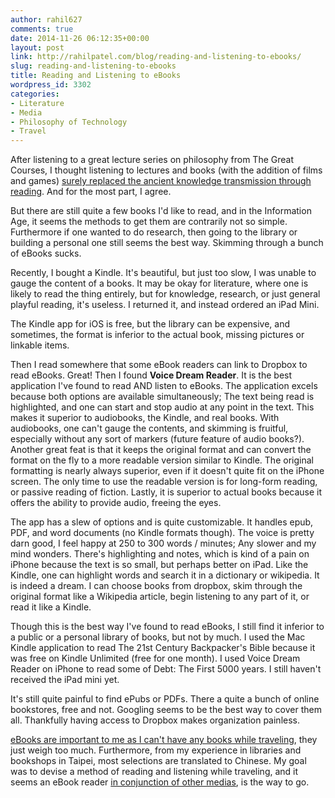 ```yaml
---
author: rahil627
comments: true
date: 2014-11-26 06:12:35+00:00
layout: post
link: http://rahilpatel.com/blog/reading-and-listening-to-ebooks/
slug: reading-and-listening-to-ebooks
title: Reading and Listening to eBooks
wordpress_id: 3302
categories:
- Literature
- Media
- Philosophy of Technology
- Travel
---
```


After listening to a great lecture series on philosophy from The Great Courses, I thought listening to lectures and books (with the addition of films and games) [surely replaced the ancient knowledge transmission through reading](http://www.rahilpatel.com/blog/the-obsolescence-of-literature-and-the-future-of-education). And for the most part, I agree.

But there are still quite a few books I'd like to read, and in the Information Age, it seems the methods to get them are contrarily not so simple. Furthermore if one wanted to do research, then going to the library or building a personal one still seems the best way. Skimming through a bunch of eBooks sucks.

Recently, I bought a Kindle. It's beautiful, but just too slow, I was unable to gauge the content of a books. It may be okay for literature, where one is likely to read the thing entirely, but for knowledge, research, or just general playful reading, it's useless. I returned it, and instead ordered an iPad Mini.

The Kindle app for iOS is free, but the library can be expensive, and sometimes, the format is inferior to the actual book, missing pictures or linkable items.

Then I read somewhere that some eBook readers can link to Dropbox to read eBooks. Great! Then I found **Voice Dream Reader**. It is the best application I've found to read AND listen to eBooks. The application excels because both options are available simultaneously; The text being read is highlighted, and one can start and stop audio at any point in the text. This makes it superior to audiobooks, the Kindle, and real books. With audiobooks, one can't gauge the contents, and skimming is fruitful, especially without any sort of markers (future feature of audio books?). Another great feat is that it keeps the original format and can convert the format on the fly to a more readable version similar to Kindle. The original formatting is nearly always superior, even if it doesn't quite fit on the iPhone screen. The only time to use the readable version is for long-form reading, or passive reading of fiction. Lastly, it is superior to actual books because it offers the ability to provide audio, freeing the eyes.

The app has a slew of options and is quite customizable. It handles epub, PDF, and word documents (no Kindle formats though). The voice is pretty darn good, I feel happy at 250 to 300 words / minutes; Any slower and my mind wonders. There's highlighting and notes, which is kind of a pain on iPhone because the text is so small, but perhaps better on iPad. Like the Kindle, one can highlight words and search it in a dictionary or wikipedia. It is indeed a dream. I can choose books from dropbox, skim through the original format like a Wikipedia article, begin listening to any part of it, or read it like a Kindle.

Though this is the best way I've found to read eBooks, I still find it inferior to a public or a personal library of books, but not by much. I used the Mac Kindle application to read The 21st Century Backpacker's Bible because it was free on Kindle Unlimited (free for one month). I used Voice Dream Reader on iPhone to read some of Debt: The First 5000 years. I still haven't received the iPad mini yet.

It's still quite painful to find ePubs or PDFs. There a quite a bunch of online bookstores, free and not. Googling seems to be the best way to cover them all. Thankfully having access to Dropbox makes organization painless.

[eBooks are important to me as I can't have any books while traveling](http://www.rahilpatel.com/blog/nomadism-culture-and-the-playful-quest-for-knowledge), they just weigh too much. Furthermore, from my experience in libraries and bookshops in Taipei, most selections are translated to Chinese. My goal was to devise a method of reading and listening while traveling, and it seems an eBook reader [in conjunction of other medias](http://www.rahilpatel.com/blog/a-liberal-arts-self-study-curriculum), is the way to go.
